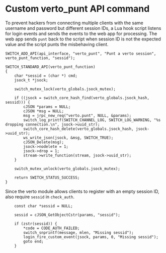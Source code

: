 # Custom verto_punt API command

To prevent hackers
from connecting multiple clients
with the same username and password
but different session IDs,
a Lua hook script
listens for login events
and sends the events to the web app
for processing.
The web app sends `punt` back to the script
when session ID is not the expected value
and the script punts the misbehaving client.

```
SWITCH_ADD_API(api_interface, "verto_punt", "Punt a verto session", verto_punt_function, "sessid");

SWITCH_STANDARD_API(verto_punt_function)
{
	char *sessid = (char *) cmd;
	jsock_t *jsock;

	switch_mutex_lock(verto_globals.jsock_mutex);

	if ((jsock = switch_core_hash_find(verto_globals.jsock_hash, sessid))) {
		cJSON *params = NULL;
		cJSON *msg = NULL;
		msg = jrpc_new_req("verto.punt", NULL, &params);
		switch_log_printf(SWITCH_CHANNEL_LOG, SWITCH_LOG_WARNING, "%s dropping connection.\n", jsock->uuid_str);
		switch_core_hash_delete(verto_globals.jsock_hash, jsock->uuid_str);
		ws_write_json(jsock, &msg, SWITCH_TRUE);
		cJSON_Delete(msg);
		jsock->nodelete = 1;
		jsock->drop = 1;
		stream->write_function(stream, jsock->uuid_str);
	}

	switch_mutex_unlock(verto_globals.jsock_mutex);

	return SWITCH_STATUS_SUCCESS;
}
```

Since the verto module
allows clients to register
with an empty session ID,
also require `sessid` in `check_auth`.

```
	const char *sessid = NULL;

	sessid = cJSON_GetObjectCstr(params, "sessid");

	if (zstr(sessid)) {
		*code = CODE_AUTH_FAILED;
		switch_snprintf(message, mlen, "Missing sessid");
		login_fire_custom_event(jsock, params, 0, "Missing sessid");
		goto end;
	}
```
